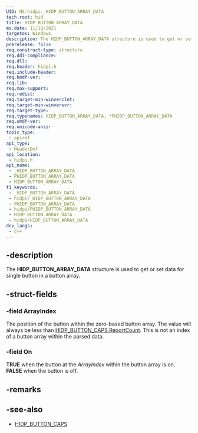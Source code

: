 ```yaml
---
UID: NS:hidpi._HIDP_BUTTON_ARRAY_DATA
tech.root: hid
title: HIDP_BUTTON_ARRAY_DATA
ms.date: 11/18/2021
targetos: Windows
description: The HIDP_BUTTON_ARRAY_DATA structure is used to get or set data for single button in a button array.
prerelease: false
req.construct-type: structure
req.ddi-compliance: 
req.dll: 
req.header: hidpi.h
req.include-header: 
req.kmdf-ver: 
req.lib: 
req.max-support: 
req.redist: 
req.target-min-winverclnt: 
req.target-min-winversvr: 
req.target-type: 
req.typenames: HIDP_BUTTON_ARRAY_DATA, *PHIDP_BUTTON_ARRAY_DATA
req.umdf-ver: 
req.unicode-ansi: 
topic_type:
 - apiref
api_type:
 - HeaderDef
api_location:
 - hidpi.h
api_name:
 - _HIDP_BUTTON_ARRAY_DATA
 - PHIDP_BUTTON_ARRAY_DATA
 - HIDP_BUTTON_ARRAY_DATA
f1_keywords:
 - _HIDP_BUTTON_ARRAY_DATA
 - hidpi/_HIDP_BUTTON_ARRAY_DATA
 - PHIDP_BUTTON_ARRAY_DATA
 - hidpi/PHIDP_BUTTON_ARRAY_DATA
 - HIDP_BUTTON_ARRAY_DATA
 - hidpi/HIDP_BUTTON_ARRAY_DATA
dev_langs:
 - c++
---
```


## -description

The **HIDP_BUTTON_ARRAY_DATA** structure is used to get or set data for single button in a button array.

## -struct-fields

### -field ArrayIndex

The position of the button within the zero-based button array. The value will always be less than [HIDP_BUTTON_CAPS.ReportCount](ns-hidpi-_hidp_button_caps.md). This is not an index of a button array within the parsed data.

### -field On

**TRUE** when the button at the *ArrayIndex* within the button array is on. **FALSE** when the button is off.

## -remarks

## -see-also

- [HIDP_BUTTON_CAPS](ns-hidpi-_hidp_button_caps.md)
